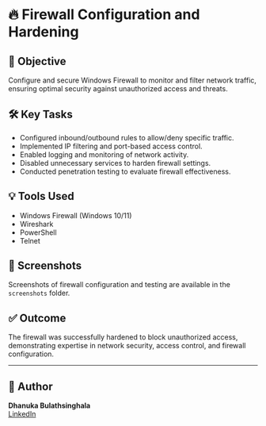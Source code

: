 # 🔥 Firewall Configuration and Hardening

## 🎯 Objective
Configure and secure Windows Firewall to monitor and filter network traffic, ensuring optimal security against unauthorized access and threats.

## 🛠️ Key Tasks
- Configured inbound/outbound rules to allow/deny specific traffic.
- Implemented IP filtering and port-based access control.
- Enabled logging and monitoring of network activity.
- Disabled unnecessary services to harden firewall settings.
- Conducted penetration testing to evaluate firewall effectiveness.

## 💡 Tools Used
- Windows Firewall (Windows 10/11)
- Wireshark
- PowerShell
- Telnet

## 📸 Screenshots
Screenshots of firewall configuration and testing are available in the `screenshots` folder.

## ✅ Outcome
The firewall was successfully hardened to block unauthorized access, demonstrating expertise in network security, access control, and firewall configuration.

---

## 📎 Author
**Dhanuka Bulathsinghala**  
[LinkedIn](https://www.linkedin.com/in/YOUR_USERNAME)  
